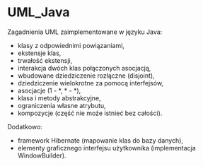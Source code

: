 # UML_Java
Zagadnienia UML zaimplementowane w języku Java:
- klasy z odpowiednimi powiązaniami,
- ekstensje klas,
- trwałość ekstensji,
- interakcja dwóch klas połączonych asocjacją,
- wbudowane dziedziczenie rozłączne (disjoint),
- dziedziczenie wielokrotne za pomocą interfejsów,
- asocjacje (1 - *, * - *),
- klasa i metody abstrakcyjne,
- ograniczenia własne atrybutu,
- kompozycje (część nie może istnieć bez całości).

Dodatkowo:
- framework Hibernate (mapowanie klas do bazy danych),
- elementy graficznego interfejsu użytkownika (implementacja WindowBuilder).
